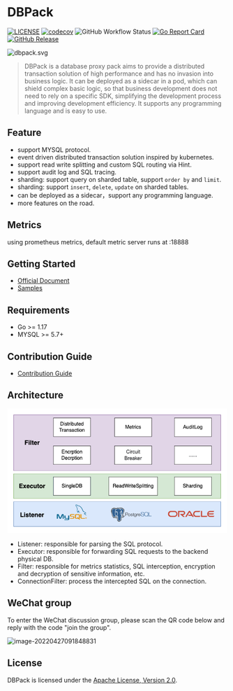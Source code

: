 # DBPack
[![LICENSE](https://img.shields.io/badge/license-Apache--2.0-blue.svg)](https://github.com/cectc/dbpack/blob/dev/LICENSE)
[![codecov](https://codecov.io/gh/CECTC/dbpack/branch/dev/graph/badge.svg?token=2AVE9EHLXO)](https://codecov.io/gh/CECTC/dbpack)
![GitHub Workflow Status](https://github.com/cectc/dbpack/actions/workflows/main.yml/badge.svg)
[![Go Report Card](https://goreportcard.com/badge/github.com/cectc/dbpack)](https://goreportcard.com/report/github.com/cectc/dbpack)
[![GitHub Release](https://img.shields.io/github/release-pre/cectc/dbpack.svg)](https://github.com/cectc/dbpack/releases)


<img src="https://cectc.github.io/dbpack-doc/images/dbpack.svg" alt="dbpack.svg"/>

> DBPack is a database proxy pack aims to provide a distributed transaction solution of high performance and has no invasion into business logic. It can be deployed as a sidecar in a pod, which can shield complex basic logic, so that business development does not need to rely on a specific SDK, simplifying the development process and improving development efficiency. It supports any programming language and is easy to use.


## Feature

+ support MYSQL protocol.
+ event driven distributed transaction solution inspired by kubernetes.
+ support read write splitting and custom SQL routing via Hint.
+ support audit log and SQL tracing.
+ sharding: support query on sharded table, support `order by` and `limit`.
+ sharding: support `insert`, `delete`, `update` on sharded tables.
+ can be deployed as a sidecar，support any programming language.
+ more features on the road.

## Metrics
using prometheus metrics, default metric server runs at :18888

## Getting Started
+ [Official Document](https://cectc.github.io/dbpack-doc/#/en-us/)
+ [Samples](https://github.com/CECTC/dbpack-samples)

## Requirements

+ Go >= 1.17
+ MYSQL >= 5.7+

## Contribution Guide
+ [Contribution Guide](CONTRIBUTING.md)

## Architecture

![architecture](https://github.com/CECTC/dbpack-doc/blob/master/images/arch-for-dbpack.drawio.png)

+ Listener: responsible for parsing the SQL protocol.
+ Executor: responsible for forwarding SQL requests to the backend physical DB.
+ Filter: responsible for metrics statistics, SQL interception, encryption and decryption of sensitive information, etc.
+ ConnectionFilter: process the intercepted SQL on the connection.

## WeChat group
To enter the WeChat discussion group, please scan the QR code below and reply with the code "join the group".

<img src="https://cectc.github.io/dbpack-doc/images/image-20220427091848831.png" alt="image-20220427091848831" width="200px"/>

## License
DBPack is licensed under the [Apache License, Version 2.0](LICENSE).
